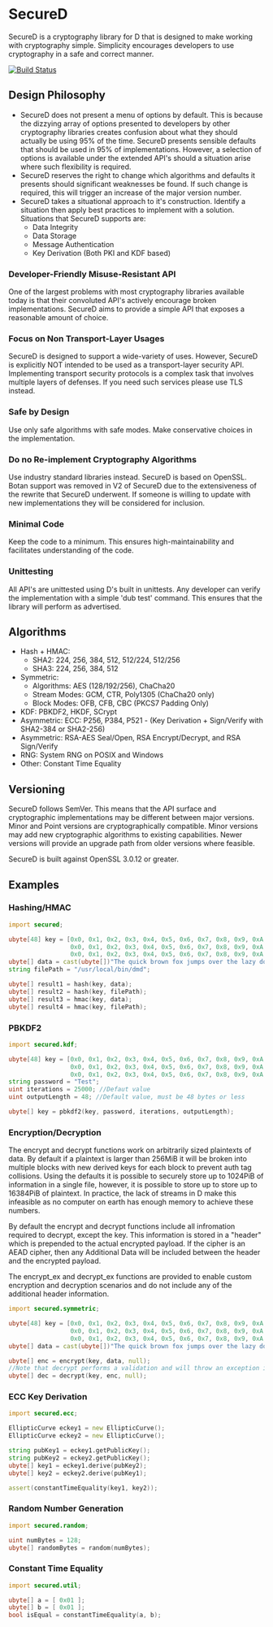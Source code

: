 # SecureD

SecureD is a cryptography library for D that is designed to make working with cryptography simple. Simplicity encourages developers to use cryptography in a safe and correct manner.

[![Build Status](https://travis-ci.org/LightBender/SecureD.svg?branch=master)](https://travis-ci.org/LightBender/SecureD)

## Design Philosophy

- SecureD does not present a menu of options by default. This is because the dizzying array of options presented to developers by other cryptography libraries creates confusion about what they should actually be using 95% of the time. SecureD presents sensible defaults that should be used in 95% of implementations. However, a selection of options is available under the extended API's should a situation arise where such flexibility is required.
- SecureD reserves the right to change which algorithms and defaults it presents should significant weaknesses be found. If such change is required, this will trigger an increase of the major version number.
- SecureD takes a situational approach to it's construction. Identify a situation then apply best practices to implement with a solution. Situations that SecureD supports are:
  - Data Integrity
  - Data Storage
  - Message Authentication
  - Key Derivation (Both PKI and KDF based)

### Developer-Friendly Misuse-Resistant API
One of the largest problems with most cryptography libraries available today is that their convoluted API's actively encourage broken implementations. SecureD aims to provide a simple API that exposes a reasonable amount of choice.

### Focus on Non Transport-Layer Usages
SecureD is designed to support a wide-variety of uses. However, SecureD is explicitly NOT intended to be used as a transport-layer security API. Implementing transport security protocols is a complex task that involves multiple layers of defenses. If you need such services please use TLS instead.

### Safe by Design
Use only safe algorithms with safe modes. Make conservative choices in the implementation.

### Do no Re-implement Cryptography Algorithms
Use industry standard libraries instead. SecureD is based on OpenSSL. Botan support was removed in V2 of SecureD due to the extensiveness of the rewrite that SecureD underwent. If someone is willing to update with new implementations they will be considered for inclusion.

### Minimal Code
Keep the code to a minimum. This ensures high-maintainability and facilitates understanding of the code.

### Unittesting
All API's are unittested using D's built in unittests. Any developer can verify the implementation with a simple 'dub test' command. This ensures that the library will perform as advertised.

## Algorithms

- Hash + HMAC:
  - SHA2: 224, 256, 384, 512, 512/224, 512/256
  - SHA3: 224, 256, 384, 512
- Symmetric:
  - Algorithms: AES (128/192/256), ChaCha20
  - Stream Modes: GCM, CTR, Poly1305 (ChaCha20 only)
  - Block Modes: OFB, CFB, CBC (PKCS7 Padding Only)
- KDF:              PBKDF2, HKDF, SCrypt
- Asymmetric:       ECC: P256, P384, P521 - (Key Derivation + Sign/Verify with SHA2-384 or SHA2-256)
- Asymmetric:       RSA-AES Seal/Open, RSA Encrypt/Decrypt, and RSA Sign/Verify
- RNG:              System RNG on POSIX and Windows
- Other:            Constant Time Equality

## Versioning

SecureD follows SemVer. This means that the API surface and cryptographic implementations may be different between major versions. Minor and Point versions are cryptographically compatible. Minor versions may add new cryptographic algorithms to existing capabilities. Newer versions will provide an upgrade path from older versions where feasible.

SecureD is built against OpenSSL 3.0.12 or greater.

## Examples

### Hashing/HMAC
```D
import secured;

ubyte[48] key = [0x0, 0x1, 0x2, 0x3, 0x4, 0x5, 0x6, 0x7, 0x8, 0x9, 0xA, 0xB, 0xC, 0xD, 0xE, 0xF,
                 0x0, 0x1, 0x2, 0x3, 0x4, 0x5, 0x6, 0x7, 0x8, 0x9, 0xA, 0xB, 0xC, 0xD, 0xE, 0xF,
                 0x0, 0x1, 0x2, 0x3, 0x4, 0x5, 0x6, 0x7, 0x8, 0x9, 0xA, 0xB, 0xC, 0xD, 0xE, 0xF ];
ubyte[] data = cast(ubyte[])"The quick brown fox jumps over the lazy dog.";
string filePath = "/usr/local/bin/dmd";

ubyte[] result1 = hash(key, data);
ubyte[] result2 = hash(key, filePath);
ubyte[] result3 = hmac(key, data);
ubyte[] result4 = hmac(key, filePath);
```

### PBKDF2
```D
import secured.kdf;

ubyte[48] key = [0x0, 0x1, 0x2, 0x3, 0x4, 0x5, 0x6, 0x7, 0x8, 0x9, 0xA, 0xB, 0xC, 0xD, 0xE, 0xF,
                 0x0, 0x1, 0x2, 0x3, 0x4, 0x5, 0x6, 0x7, 0x8, 0x9, 0xA, 0xB, 0xC, 0xD, 0xE, 0xF,
                 0x0, 0x1, 0x2, 0x3, 0x4, 0x5, 0x6, 0x7, 0x8, 0x9, 0xA, 0xB, 0xC, 0xD, 0xE, 0xF ];
string password = "Test";
uint iterations = 25000; //Defaut value
uint outputLength = 48; //Default value, must be 48 bytes or less

ubyte[] key = pbkdf2(key, password, iterations, outputLength);
```

### Encryption/Decryption
The encrypt and decrypt functions work on arbitrarily sized plaintexts of data. By default if a plaintext is larger than 256MiB it will be broken into multiple blocks with new derived keys for each block to prevent auth tag collisions. Using the defaults it is possible to securely store up to 1024PiB of information in a single file, however, it is possible to store up to store up to 16384PiB of plaintext. In practice, the lack of streams in D make this infeasible as no computer on earth has enough memory to achieve these numbers.

By default the encrypt and decrypt functions include all infromation required to decrypt, except the key. This information is stored in a "header" which is prepended to the actual encrypted payload. If the cipher is an AEAD cipher, then any Additional Data will be included between the header and the encrypted payload.

The encrypt_ex and decrypt_ex functions are provided to enable custom encryption and decryption scenarios and do not include any of the additional header information.

```D
import secured.symmetric;

ubyte[48] key = [0x0, 0x1, 0x2, 0x3, 0x4, 0x5, 0x6, 0x7, 0x8, 0x9, 0xA, 0xB, 0xC, 0xD, 0xE, 0xF,
                 0x0, 0x1, 0x2, 0x3, 0x4, 0x5, 0x6, 0x7, 0x8, 0x9, 0xA, 0xB, 0xC, 0xD, 0xE, 0xF,
                 0x0, 0x1, 0x2, 0x3, 0x4, 0x5, 0x6, 0x7, 0x8, 0x9, 0xA, 0xB, 0xC, 0xD, 0xE, 0xF ];
ubyte[] data = cast(ubyte[])"The quick brown fox jumps over the lazy dog.";

ubyte[] enc = encrypt(key, data, null);
//Note that decrypt performs a validation and will throw an exception if the validation fails.
ubyte[] dec = decrypt(key, enc, null);
```

### ECC Key Derivation
```D
import secured.ecc;

EllipticCurve eckey1 = new EllipticCurve();
EllipticCurve eckey2 = new EllipticCurve();

string pubKey1 = eckey1.getPublicKey();
string pubKey2 = eckey2.getPublicKey();
ubyte[] key1 = eckey1.derive(pubKey2);
ubyte[] key2 = eckey2.derive(pubKey1);

assert(constantTimeEquality(key1, key2));
```

### Random Number Generation
```D
import secured.random;

uint numBytes = 128;
ubyte[] randomBytes = random(numBytes);
```

### Constant Time Equality
```D
import secured.util;

ubyte[] a = [ 0x01 ];
ubyte[] b = [ 0x01 ];
bool isEqual = constantTimeEquality(a, b);
```
